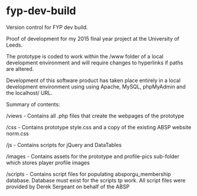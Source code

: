 # fyp-dev-build #

Version control for FYP dev build.

Proof of development for my 2015 final year project at the University of Leeds.

The prototype is coded to work within the /www folder of a local development environment and will require changes to hyperlinks if paths are altered.

Development of this software product has taken place entirely in a local development environment using using Apache, MySQL, phpMyAdmin and the localhost/ URL.

Summary of contents:

/views - Contains all .php files that create the webpages of the prototype

/css - Contains prototype style.css and a copy of the existing ABSP website norm.css

/js - Contains scripts for jQuery and DataTables

/images - Contains assets for the prototype and profile-pics sub-folder which stores player profile images

/scripts - Contains script files for populating absporgu_membership database. Database must exist for the scripts tp work. All script files were provided by Derek Sergeant on behalf of the ABSP